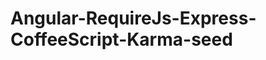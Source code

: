 Angular-RequireJs-Express-CoffeeScript-Karma-seed
========================================================

